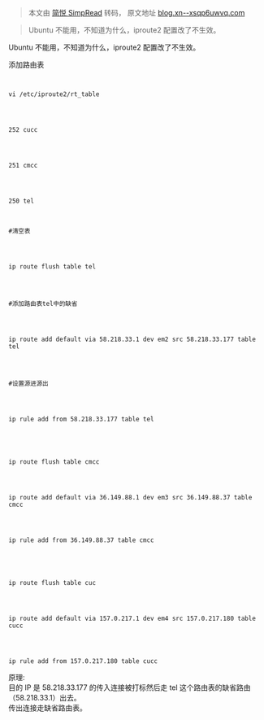 > 本文由 [简悦 SimpRead](http://ksria.com/simpread/) 转码， 原文地址 [blog.xn--xsqp6uwvq.com](https://blog.xn--xsqp6uwvq.com/610.html)

> Ubuntu 不能用，不知道为什么，iproute2 配置改了不生效。

Ubuntu 不能用，不知道为什么，iproute2 配置改了不生效。

添加路由表

```
	

vi /etc/iproute2/rt_table


	

252 cucc


	

251 cmcc


	

250 tel

```

```
	

#清空表


	

ip route flush table tel


	

#添加路由表tel中的缺省


	

ip route add default via 58.218.33.1 dev em2 src 58.218.33.177 table tel


	

#设置源进源出


	

ip rule add from 58.218.33.177 table tel


	
	

ip route flush table cmcc


	

ip route add default via 36.149.88.1 dev em3 src 36.149.88.37 table cmcc


	

ip rule add from 36.149.88.37 table cmcc


	
	

ip route flush table cuc


	

ip route add default via 157.0.217.1 dev em4 src 157.0.217.180 table cucc


	

ip rule add from 157.0.217.180 table cucc

```

原理:  
目的 IP 是 58.218.33.177 的传入连接被打标然后走 tel 这个路由表的缺省路由（58.218.33.1）出去。  
传出连接走缺省路由表。